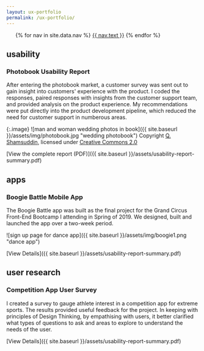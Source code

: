 ```yaml
---
layout: ux-portfolio
permalink: /ux-portfolio/
---
```


<ul class="nav-menu">
{% for nav in site.data.nav %}
<li{% if nav.url == page.url %} class="active"{% endif %}><a href="{{ nav.url }}">{{ nav.text }}</a></li>
{% endfor %}</ul>


## usability

### Photobook Usability Report

After entering the photobook market, a customer survey was sent out to gain insight into customers' experience with the product. I coded the responses, paired responses with insights from the customer support team, and provided analysis on the product experience. My recommendations were put directly into the product development pipeline, which reduced the need for customer support in numberous areas. 

{:.image}
![man and woman wedding photos in book]({{ site.baseurl }}/assets/img/photobook.jpg "wedding photobook")
<span class="attribution">Copyright <a href="https://www.flickr.com/photos/shadesofqaeds/">Q. Shamsuddin</a>, licensed under <a href="https://creativecommons.org/licenses/by-nc-nd/2.0/legalcode">Creative Commons 2.0</a></span>

[View the complete report (PDF)]({{ site.baseurl }}/assets/usability-report-summary.pdf)

## apps

### Boogie Battle Mobile App

The Boogie Battle app was built as the final project for the Grand Circus Front-End Bootcamp I attending in Spring of 2019. We designed, built and launched the app over a two-week period. 

![sign up page for dance app]({{ site.baseurl }}/assets/img/boogie1.png "dance app")

[View Details]({{ site.baseurl }}/assets/usability-report-summary.pdf)

## user research

### Competition App User Survey

I created a survey to gauge athlete interest in a competition app for extreme sports. The results provided useful feedback for the project. In keeping with principles of Design Thinking, by empathising with users, it better clarified what types of questions to ask and areas to explore to understand the needs of the user.

[View Details]({{ site.baseurl }}/assets/usability-report-summary.pdf)